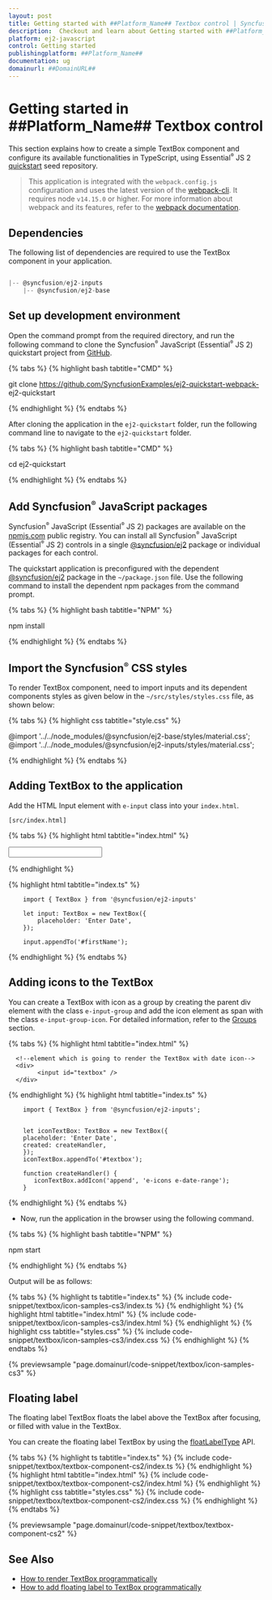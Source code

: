 ```yaml
---
layout: post
title: Getting started with ##Platform_Name## Textbox control | Syncfusion
description:  Checkout and learn about Getting started with ##Platform_Name## Textbox control of Syncfusion Essential JS 2 and more details.
platform: ej2-javascript
control: Getting started 
publishingplatform: ##Platform_Name##
documentation: ug
domainurl: ##DomainURL##
---
```


# Getting started in ##Platform_Name## Textbox control

This section explains how to create a simple TextBox component and configure its available functionalities in TypeScript, using Essential<sup style="font-size:70%">&reg;</sup> JS 2 [quickstart](https://github.com/SyncfusionExamples/ej2-quickstart-webpack-) seed repository.

> This application is integrated with the `webpack.config.js` configuration and uses the latest version of the [webpack-cli](https://webpack.js.org/api/cli/#commands). It requires node `v14.15.0` or higher. For more information about webpack and its features, refer to the [webpack documentation](https://webpack.js.org/guides/getting-started/).


## Dependencies

The following list of dependencies are required to use the TextBox component in your application.

```js

|-- @syncfusion/ej2-inputs
    |-- @syncfusion/ej2-base

```

## Set up development environment

Open the command prompt from the required directory, and run the following command to clone the Syncfusion<sup style="font-size:70%">&reg;</sup> JavaScript (Essential<sup style="font-size:70%">&reg;</sup> JS 2) quickstart project from [GitHub](https://github.com/SyncfusionExamples/ej2-quickstart-webpack-).

{% tabs %}
{% highlight bash tabtitle="CMD" %}

git clone https://github.com/SyncfusionExamples/ej2-quickstart-webpack- ej2-quickstart

{% endhighlight %}
{% endtabs %}

After cloning the application in the `ej2-quickstart` folder, run the following command line to navigate to the `ej2-quickstart` folder.

{% tabs %}
{% highlight bash tabtitle="CMD" %}

cd ej2-quickstart

{% endhighlight %}
{% endtabs %}

## Add Syncfusion<sup style="font-size:70%">&reg;</sup> JavaScript packages

Syncfusion<sup style="font-size:70%">&reg;</sup> JavaScript (Essential<sup style="font-size:70%">&reg;</sup> JS 2) packages are available on the [npmjs.com](https://www.npmjs.com/~syncfusionorg) public registry. You can install all Syncfusion<sup style="font-size:70%">&reg;</sup> JavaScript (Essential<sup style="font-size:70%">&reg;</sup> JS 2) controls in a single [@syncfusion/ej2](https://www.npmjs.com/package/@syncfusion/ej2) package or individual packages for each control.

The quickstart application is preconfigured with the dependent [@syncfusion/ej2](https://www.npmjs.com/package/@syncfusion/ej2) package in the `~/package.json` file. Use the following command to install the dependent npm packages from the command prompt.

{% tabs %}
{% highlight bash tabtitle="NPM" %}

npm install

{% endhighlight %}
{% endtabs %}

## Import the Syncfusion<sup style="font-size:70%">&reg;</sup> CSS styles

To render TextBox component, need to import inputs and its dependent components styles as given below in the `~/src/styles/styles.css` file, as shown below: 

{% tabs %}
{% highlight css tabtitle="style.css" %}

@import '../../node_modules/@syncfusion/ej2-base/styles/material.css';
@import '../../node_modules/@syncfusion/ej2-inputs/styles/material.css';

{% endhighlight %}
{% endtabs %}

## Adding TextBox to the application

Add the HTML Input element with `e-input` class into your `index.html`.

`[src/index.html]`

{% tabs %}
{% highlight html tabtitle="index.html" %}

<!DOCTYPE html>
<html lang="en">

<head>
    <title>Essential JS 2 TextBox </title>
    <meta charset="utf-8" />
    <meta name="viewport" content="width=device-width, initial-scale=1.0, user-scalable=no" />
    <meta name="description" content="Essential JS 2" />
    <meta name="author" content="Syncfusion" />
    <link rel="shortcut icon" href="resources/favicon.ico" />
    <link href="https://maxcdn.bootstrapcdn.com/bootstrap/3.3.7/css/bootstrap.min.css" rel="stylesheet" />
</head>

<body>
    <div>
      <!--element which is going to render the TextBox-->
      <input id="firstName"/>
    </div>
</body>

</html>

{% endhighlight %}

{% highlight html tabtitle="index.ts" %}

```
    import { TextBox } from '@syncfusion/ej2-inputs'

    let input: TextBox = new TextBox({
        placeholder: 'Enter Date',
    });

    input.appendTo('#firstName');
```

{% endhighlight %}
{% endtabs %}

## Adding icons to the TextBox

You can create a TextBox with icon as a group by creating the parent div element with the class `e-input-group` and add the icon element as span with the class `e-input-group-icon`. For detailed information, refer to the [Groups](./groups) section.

{% tabs %}
{% highlight html tabtitle="index.html" %}

      <!--element which is going to render the TextBox with date icon-->
      <div>
            <input id="textbox" />
      </div>

{% endhighlight %}
{% highlight html tabtitle="index.ts" %}
```
    import { TextBox } from '@syncfusion/ej2-inputs';


    let iconTextBox: TextBox = new TextBox({
    placeholder: 'Enter Date',
    created: createHandler,
    });
    iconTextBox.appendTo('#textbox');

    function createHandler() {
       iconTextBox.addIcon('append', 'e-icons e-date-range');
    }

```
{% endhighlight %}
{% endtabs %}

* Now, run the application in the browser using the following command.

{% tabs %}
{% highlight bash tabtitle="NPM" %}

npm start

{% endhighlight %}
{% endtabs %}

Output will be as follows:

{% tabs %}
{% highlight ts tabtitle="index.ts" %}
{% include code-snippet/textbox/icon-samples-cs3/index.ts %}
{% endhighlight %}
{% highlight html tabtitle="index.html" %}
{% include code-snippet/textbox/icon-samples-cs3/index.html %}
{% endhighlight %}
{% highlight css tabtitle="styles.css" %}
{% include code-snippet/textbox/icon-samples-cs3/index.css %}
{% endhighlight %}
{% endtabs %}
          
{% previewsample "page.domainurl/code-snippet/textbox/icon-samples-cs3" %}

## Floating label

The floating label TextBox floats the label above the TextBox after focusing, or filled with value in the TextBox.

You can create the floating label TextBox by using the [floatLabelType](../api/textbox/#floatlabeltype) API.

{% tabs %}
{% highlight ts tabtitle="index.ts" %}
{% include code-snippet/textbox/textbox-component-cs2/index.ts %}
{% endhighlight %}
{% highlight html tabtitle="index.html" %}
{% include code-snippet/textbox/textbox-component-cs2/index.html %}
{% endhighlight %}
{% highlight css tabtitle="styles.css" %}
{% include code-snippet/textbox/textbox-component-cs2/index.css %}
{% endhighlight %}
{% endtabs %}
          
{% previewsample "page.domainurl/code-snippet/textbox/textbox-component-cs2" %}

## See Also

* [How to render TextBox programmatically](./how-to/add-textbox-programmatically)
* [How to add floating label to TextBox programmatically](./how-to/add-floating-label-to-textbox-programmatically)
